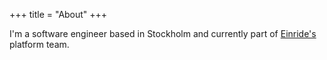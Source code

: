+++
title = "About"
+++

I'm a software engineer based in Stockholm and currently part of [Einride's](https://www.einride.tech/) platform team. 